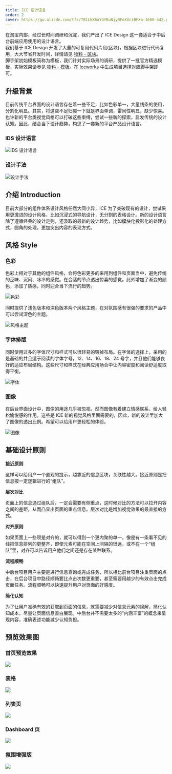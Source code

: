 ```yaml
---
title: ICE 设计语言
order: 2
cover: https://gw.alicdn.com/tfs/TB1LNX6aYGYBuNjy0FoXXciBFXa-1600-442.png
---
```


在淘宝内部，经过长时间调研和沉淀，我们产出了 ICE Design 这一套适合于中后台前端应用使用的设计语言。  
我们基于 ICE Design 开发了大量的可复用代码片段(区块)，根据区块进行代码复用，大大节省开发时间，详情请见 [物料 - 区块](#/blocks)。  
脚手架初始模板简称为模板，我们针对实际场景的调研，提供了一批官方精选模板，实际效果请参见 [物料 - 模板](#/scaffolds)。在 [Iceworks](#/iceworks) 中生成项目选择对应脚手架即可。

## 升级背景

目前传统平台界面的设计语言存在着一些不足，比如色彩单一，大量线条的使用，分割化明显。其实，将这些不足归类一下就是界面单调，雷同性明显，缺少惊喜。也许新的平台类视觉风格可以打破这些束缚，尝试一些新的探索，启发传统的设计认知。因此，结合当下设计趋势，构思了一套新的平台产品设计语言。

### IDS 设计语言

![IDS 设计语言](https://gw.alicdn.com/tfs/TB1hT1ja1uSBuNjy1XcXXcYjFXa-2762-1040.png)

### 设计手法

![设计手法](https://gw.alicdn.com/tfs/TB1TDWja1uSBuNjy1XcXXcYjFXa-2526-454.png)

## 介绍 Introduction

目前大部分的组件体系设计风格任然大同小异，ICE 为了突破现有的设计，尝试采用更激进的设计风格，比如沉浸式的导航设计，无分割的表格设计。新的设计语言除了遵循经典的设计定则，还汲取的最新的设计趋势，比如模块化投影化的处理方式，圆角的处理，更加突出内容的表现方式。

## 风格 Style

### 色彩

色彩上相对于其他的组件风格，会将色彩更多的采用到组件和页面当中，避免传统的乏味、沉闷、冰冷的感觉。在合适的节点透出惊喜的感觉。此外增加了渐变的颜色，添加了质感，同时迎合当下流行的趋势。

![色彩](https://gw.alicdn.com/tfs/TB12IH9a_tYBeNjy1XdXXXXyVXa-2732-1900.png)

同时提供了浅色版本和深色版本两个风格主题，在对氛围感有很强的要求的产品中可以尝试深色的主题。

![风格主题](https://gw.alicdn.com/tfs/TB1wUylaY9YBuNjy0FgXXcxcXXa-2328-824.png)

### 字体排版

同时使用过多的字体尺寸和样式可以很轻易的毁掉布局。在字体的选择上，采用的是基础的并且适于阅读的字体字号，12、14、16、18、24 号字，并且他们能够良好的适应布局结构。这些尺寸和样式在经典应用场合中让内容密度和阅读舒适度取得平衡。

![字体](https://gw.alicdn.com/tfs/TB1hIH9a_tYBeNjy1XdXXXXyVXa-1490-1532.png)

### 图像

在后台界面设计中，图像的用途几乎被忽视，然而图像有着建立情感联系，给人轻松愉悦感的作用。这些是 ICE 新的视觉风格里面需要的，因此，新的设计里加大了图像的透出比例。希望可以给用户更轻松的体验。

![图像](https://gw.alicdn.com/tfs/TB1NO09a3mTBuNjy1XbXXaMrVXa-2724-1970.jpg)

## 基础设计原则

**接近原则**

这样可以给用户一个直观的提示，越靠近的信息区块，关联性越大。接近原则是把信息按一定逻辑进行的“组队”。

**层次对比**

页面上的信息通过组队后，一定会需要有侧重点，这时候对比的方法可以拉开内容之间的差距，从而凸显出页面的重点信息。层次对比是增加视觉效果的最直接的方式。

**对齐原则**

如果页面上一些项是对齐的，就可以得到一个更内聚的单一，像是有一条看不见的线把信息排列的更整齐，即使元素可能在空间上间隔的很远，或不在一个“组队”里，对齐可以告诉用户他们之间还是存在某种联系。

**流程顺畅**

中后台项目用户主要是进行信息查询或完成任务，所以相比前台项目注重页面的点击，在后台项目中路径顺畅要比点击次数更重要，甚至需要用越少的有效点击完成页面任务。流程顺畅可以快速提升用户对页面的好感度。

**简化认知**

为了让用户准确有效的获取到页面的信息，就需要减少对信息元素的误解，简化认知成本，尽量让页面信息直白展现。中后台并不需要太多的“内涵丰富”的概念来呈现内容，准确表述功能减少认知负担。

## 预览效果图

### 首页预览效果

![](https://img.alicdn.com/tfs/TB1bPH0eiqAXuNjy1XdXXaYcVXa-1680-2502.jpg)

### 表格

![](https://img.alicdn.com/tfs/TB1X6H0eiqAXuNjy1XdXXaYcVXa-1680-1953.jpg)

### 列表页

![](https://img.alicdn.com/tfs/TB136D0eiqAXuNjy1XdXXaYcVXa-1680-1683.jpg)

### Dashboard 页

![](https://img.alicdn.com/tfs/TB1U6D0eiqAXuNjy1XdXXaYcVXa-1680-2179.jpg)

### 氛围增强版

![](https://img.alicdn.com/tfs/TB1b0yKgLDH8KJjy1XcXXcpdXXa-1680-1953.jpg)
